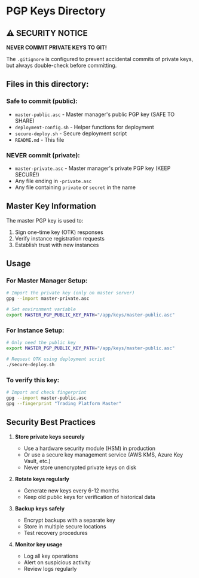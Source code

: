 # PGP Keys Directory

## ⚠️ SECURITY NOTICE

**NEVER COMMIT PRIVATE KEYS TO GIT!**

The `.gitignore` is configured to prevent accidental commits of private keys, but always double-check before committing.

## Files in this directory:

### Safe to commit (public):
- `master-public.asc` - Master manager's public PGP key (SAFE TO SHARE)
- `deployment-config.sh` - Helper functions for deployment
- `secure-deploy.sh` - Secure deployment script
- `README.md` - This file

### NEVER commit (private):
- `master-private.asc` - Master manager's private PGP key (KEEP SECURE!)
- Any file ending in `-private.asc`
- Any file containing `private` or `secret` in the name

## Master Key Information

The master PGP key is used to:
1. Sign one-time key (OTK) responses
2. Verify instance registration requests
3. Establish trust with new instances

## Usage

### For Master Manager Setup:
```bash
# Import the private key (only on master server)
gpg --import master-private.asc

# Set environment variable
export MASTER_PGP_PUBLIC_KEY_PATH="/app/keys/master-public.asc"
```

### For Instance Setup:
```bash
# Only need the public key
export MASTER_PGP_PUBLIC_KEY_PATH="/app/keys/master-public.asc"

# Request OTK using deployment script
./secure-deploy.sh
```

### To verify this key:
```bash
# Import and check fingerprint
gpg --import master-public.asc
gpg --fingerprint "Trading Platform Master"
```

## Security Best Practices

1. **Store private keys securely**
   - Use a hardware security module (HSM) in production
   - Or use a secure key management service (AWS KMS, Azure Key Vault, etc.)
   - Never store unencrypted private keys on disk

2. **Rotate keys regularly**
   - Generate new keys every 6-12 months
   - Keep old public keys for verification of historical data

3. **Backup keys safely**
   - Encrypt backups with a separate key
   - Store in multiple secure locations
   - Test recovery procedures

4. **Monitor key usage**
   - Log all key operations
   - Alert on suspicious activity
   - Review logs regularly